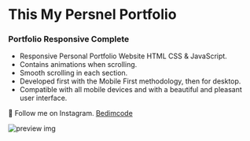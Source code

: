 # This My Persnel Portfolio 
### Portfolio Responsive Complete
- Responsive Personal Portfolio Website HTML CSS & JavaScript.
- Contains animations when scrolling.
- Smooth scrolling in each section.
- Developed first with the Mobile First methodology, then for desktop.
- Compatible with all mobile devices and with a beautiful and pleasant user interface.

💙 Follow me on Instagram. [Bedimcode](https://www.youtube.com/@Bedimcode)

![preview img](/preview.png)


